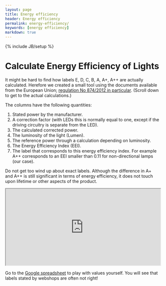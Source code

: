 ```yaml
---
layout: page
title: Energy efficiency
header: Energy efficiency
permalink: energy-efficiency/
keywords: [energy efficiency]
markdown: true
---
```


{% include JB/setup %}

# Calculate Energy Efficiency of Lights

It might be hard to find how labels E, D, C, B, A, A+, A++ are actually calculated. Herefore we created a small tool using the documents available from the European Union; [regulation No 874/2012 in particular](https://eur-lex.europa.eu/legal-content/EN/TXT/PDF/?uri=CELEX:32012R0874&from=EN). (Scroll down to get to the actual calculations.)

The columns have the following quantities:

1. Stated power by the manufacturer.
2. A correction factor (with LEDs this is normally equal to one, except if the driving circuitry is separate from the LED).
3. The calculated corrected power.
4. The luminosity of the light (Lumen).
5. The reference power through a calculation depending on luminosity.
6. The Energy Efficiency Index (EEI).
7. The label that corresponds to this energy efficiency index. For example A++ corresponds to an EEI smaller than 0.11 for non-directional lamps (our case).

Do not get too wind up about exact labels. Although the difference in A+ and A++ is still significant in terms of energy efficiency, it does not touch upon lifetime or other aspects of the product.

<iframe width="100%" height="250px" src="https://docs.google.com/spreadsheets/d/e/2PACX-1vRkvQJy6mTLbmcdnViEfKs8OI_ORzikqb3Y_z0c_5v9bM2pCXV8porvdSVrisAw_8DGQqrXnQsH5qzo/pubhtml?gid=0&amp;single=true&amp;widget=true&amp;headers=false"></iframe>

Go to the [Google spreadsheet](https://docs.google.com/spreadsheets/d/1PQrQJQfFf8S07XY3A-r6I-yFW5SWTvfijUKEcO785ZQ/edit#gid=0) to play with values yourself. You will see that labels stated by webshops are often not right!
